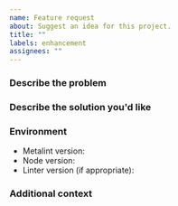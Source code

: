 ```yaml
---
name: Feature request
about: Suggest an idea for this project.
title: ""
labels: enhancement
assignees: ""
---
```


### Describe the problem

<!-- A clear and concise description of what the problem is. Ex. I'm always
     frustrated when [...] -->

### Describe the solution you'd like

<!-- A clear and concise description of what you want to happen. -->

### Environment

- Metalint version<!-- e.g. 0.12.0 -->:
- Node version<!-- e.g. v18.12.0 -->:
- Linter version (if appropriate)<!-- e.g. eslint 8.39.0 -->:

### Additional context

<!-- Add any other context about the feature request here. -->
